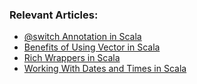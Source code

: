 ### Relevant Articles:

- [@switch Annotation in Scala](https://www.baeldung.com/scala/switch-annotation)
- [Benefits of Using Vector in Scala](https://www.baeldung.com/scala/vector-benefits)
- [Rich Wrappers in Scala](https://www.baeldung.com/scala/rich-wrappers)
- [Working With Dates and Times in Scala](https://www.baeldung.com/scala/date-time)
